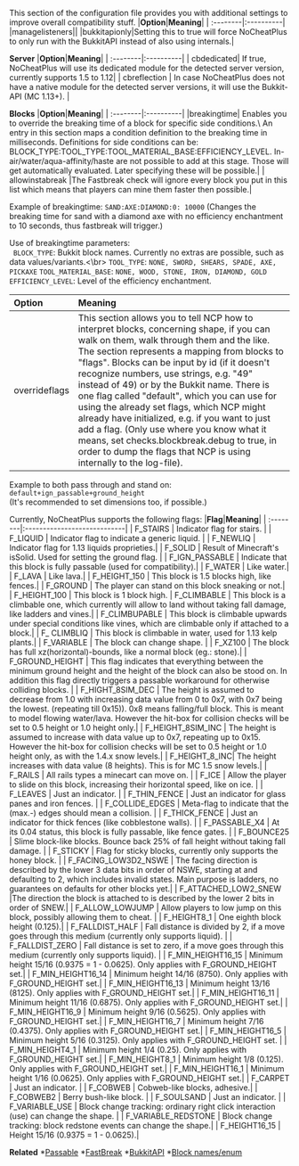 This section of the configuration file provides you with additional settings to improve overall compatibility stuff.
|**Option**|**Meaning**|
| :--------|:----------|
|managelisteners||
|bukkitapionly|Setting this to true will force NoCheatPlus to only run with the BukkitAPI instead of also using internals.|

**Server**
|**Option**|**Meaning**|
| :--------|:----------|
| cbdedicated| If true, NoCheatPlus will use its dedicated module for the detected server version, currently supports 1.5 to 1.12|
| cbreflection | In case NoCheatPlus does not have a native module for the detected server versions, it will use the Bukkit-API (MC 1.13+). |

**Blocks**
|**Option**|**Meaning**|
| :--------|:----------|
|breakingtime| Enables you to override the breaking time of a block for specific side conditions.\\ An entry in this section maps a condition definition to the breaking time in milliseconds. Definitions for side conditions can be: BLOCK_TYPE:TOOL_TYPE:TOOL_MATERIAL_BASE:EFFICIENCY_LEVEL. In-air/water/aqua-affinity/haste are not possible to add at this stage. Those will get automatically evaluated. Later specifying these will be possible.|
| allowinstabreak |The Fastbreak check will ignore every block you put in this list which means that players can mine them faster then possible.|

Example of breakingtime:
`SAND:AXE:DIAMOND:0: 10000`
(Changes the breaking time for sand with a diamond axe with no efficiency enchantment to 10 seconds, thus fastbreak will trigger.)
 
Use of breakingtime parameters:
<br> ` BLOCK_TYPE`: Bukkit block names. Currently no extras are possible, such as data values/variants.<\br>
 `TOOL_TYPE`: `NONE, SWORD, SHEARS, SPADE, AXE, PICKAXE`
 `TOOL_MATERIAL_BASE`: `NONE, WOOD, STONE, IRON, DIAMOND, GOLD`
 `EFFICIENCY_LEVEL`: Level of the efficiency enchantment.

|**Option**|**Meaning**|
| :--------|:----------|
| overrideflags | This section allows you to tell NCP how to interpret blocks, concerning shape, if you can walk on them, walk through them and the like. The section represents a mapping from blocks to "flags". Blocks can be input by id (if it doesn't recognize numbers, use strings, e.g. "49" instead of 49) or by the Bukkit name. There is one flag called "default", which you can use for using the already set flags, which NCP might already have initialized, e.g. if you want to just add a flag. (Only use where you know what it means, set checks.blockbreak.debug to true, in order to dump the flags that NCP is using internally to the log-file). |

Example to both pass through and stand on: <br>
`default+ign_passable+ground_height`</br>
(It's recommended to set dimensions too, if possible.)

Currently, NoCheatPlus supports the following flags:
|**Flag**|**Meaning**|
| :--------|:----------------------------|
| F_STAIRS | Indicator flag for stairs. |
| F_LIQUID | Indicator flag to indicate a generic liquid. |
| F_NEWLIQ | Indicator flag for 1.13 liquids proprieties.|
| F_SOLID  | Result of Minecraft's isSolid. Used for setting the ground flag. |
| F_IGN_PASSABLE | Indicate that this block is fully passable (used for compatibility).|
| F_WATER | Like water.|
| F_LAVA | Like lava.|
| F_HEIGHT_150 | This block is 1.5 blocks high, like fences.|
| F_GROUND | The player can stand on this block sneaking or not.|
| F_HEIGHT_100 | This block is 1 block high.
| F_CLIMBABLE | This block is a climbable one, which currently will allow to land without taking fall damage, like ladders and vines.|
| F_CLIMBUPABLE | This block is climbable upwards under special conditions like vines, which are climbable only if attached to a block.|
| F_ CLIMBLIQ | This block is climbable in water, used for 1.13 kelp plants.|
| F_VARIABLE | The block can change shape. |
| F_XZ100 | The block has full xz(horizontal)-bounds, like a normal block (eg.: stone).|
| F_GROUND_HEIGHT | This flag indicates that everything between the minimum ground height and the height of the block can also be stood on. In addition this flag directly triggers a passable workaround for otherwise colliding blocks. |
| F_HIGHT_8SIM_DEC | The height is assumed to decrease from 1.0 with increasing data value from 0 to 0x7, with 0x7 being the lowest. (repeating till 0x15)). 0x8 means falling/full block. This is meant to model flowing water/lava. However the hit-box for collision checks  will be set to 0.5 height or 1.0 height only.|
| F_HEIGHT_8SIM_INC | The height is assumed to increase with data value up to 0x7, repeating up to 0x15. However the hit-box for collision checks  will be set to 0.5 height or 1.0 height only, as with the 1.4.x snow levels.|
| F_HEIGHT_8_INC| The height increases with data value (8 heights). This is for MC 1.5 snow levels.|
| F_RAILS | All rails types a minecart can move on. |
| F_ICE | Allow the player to slide on this block, increasing their horizontal speed, like on ice. |
| F_LEAVES | Just an indicator. |
| F_THIN_FENCE | Just an indicator for glass panes and iron fences. |
| F_COLLIDE_EDGES | Meta-flag to indicate that the (max.-) edges should mean a collision. |
| F_THICK_FENCE | Just an indicator for thick fences (like cobblestone walls). |
| F_PASSABLE_X4 | At its 0.04 status, this block is fully passable, like fence gates. |
| F_BOUNCE25 | Slime block-like blocks. Bounce back 25% of fall height without taking fall damage. |
| F_STICKY | Flag for sticky blocks, currently only supports the honey block. |
| F_FACING_LOW3D2_NSWE | The facing direction is described by the lower 3 data bits in order of NSWE, starting at and defaulting to 2, which includes invalid states. Main purpose is ladders, no guarantees on defaults for other blocks yet.|
| F_ATTACHED_LOW2_SNEW |The direction the block is attached to is described by the lower 2 bits in order of SNEW.|
| F_ALLOW_LOWJUMP | Allow players to low jump on this block, possibly allowing them to cheat. |
| F_HEIGHT8_1 | One eighth block height (0.125).|
| F_FALLDIST_HALF | Fall distance is divided by 2, if a move goes through this medium (currently only supports liquid). |
| F_FALLDIST_ZERO | Fall distance is set to zero, if a move goes through this medium (currently only supports liquid). |
| F_MIN_HEIGHT16_15 | Minimum height 15/16 (0.9375 = 1 - 0.0625). Only applies with F_GROUND_HEIGHT set.|
| F_MIN_HEIGHT16_14 | Minimum height 14/16 (8750). Only applies with F_GROUND_HEIGHT set.|
| F_MIN_HEIGHT16_13 | Minimum height 13/16 (8125). Only applies with F_GROUND_HEIGHT set.| 
| F_MIN_HEIGHT16_11 | Minimum height 11/16 (0.6875). Only applies with F_GROUND_HEIGHT set.|
| F_MIN_HEIGHT16_9 | Minimum height 9/16 (0.5625). Only applies with F_GROUND_HEIGHT set.|
| F_MIN_HEIGHT16_7 | Minimum height 7/16 (0.4375). Only applies with F_GROUND_HEIGHT set.|
| F_MIN_HEIGHT16_5 | Minimum height 5/16 (0.3125). Only applies with F_GROUND_HEIGHT set. |
| F_MIN_HEIGHT4_1 | Minimum height 1/4 (0.25). Only applies with F_GROUND_HEIGHT set.|
| F_MIN_HEIGHT8_1 | Minimum height 1/8 (0.125). Only applies with F_GROUND_HEIGHT set.|
| F_MIN_HEIGHT16_1 | Minimum height 1/16 (0.0625). Only applies with F_GROUND_HEIGHT set.| 
| F_CARPET | Just an indicator. |
| F_COBWEB | Cobweb-like blocks, adhesive.|
| F_COBWEB2 | Berry bush-like block. |
| F_SOULSAND | Just an indicator. |
| F_VARIABLE_USE | Block change tracking: ordinary right click interaction (use) can change the shape. |
| F_VARIABLE_REDSTONE | Block change tracking: block redstone events can change the shape.|
| F_HEIGHT16_15 | Height 15/16 (0.9375 = 1 - 0.0625).|

**Related**
*[Passable](https://github.com/Updated-NoCheatPlus/Docs/blob/master/Settings/Checks/%5BMoving%5D-Passable.md)
*[FastBreak](https://github.com/Updated-NoCheatPlus/Docs/blob/master/Settings/Checks/%5BBlockbreak%5D-Fastbreak.md)
*[BukkitAPI](https://hub.spigotmc.org/javadocs/bukkit)
*[Block names/enum](https://hub.spigotmc.org/javadocs/spigot/org/bukkit/Material.html)
